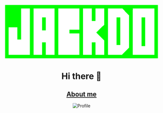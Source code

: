 <div align="center">
<img src="img/jack-do-cover.png" alt="Cover" />
<h1>Hi there 👋</h1>
<h2><a href="https://jackdo1012.tk" target="_blank">About me</a></h2>

<img src="https://bad-apple-github-readme.vercel.app/api?username=jackdo1012&theme=prussian&hide_border=true&show_bg=1" alt="Profile" />

</div>
